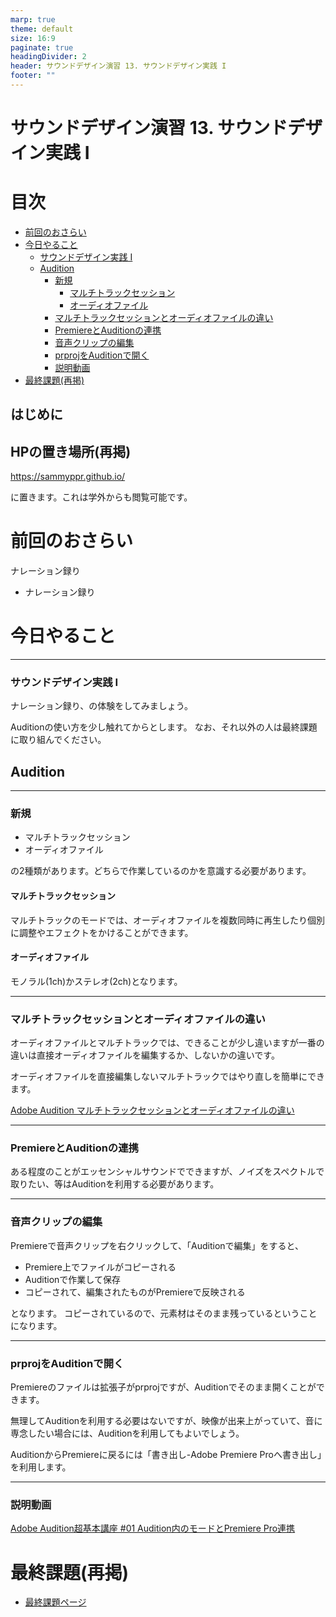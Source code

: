 ```yaml
---
marp: true
theme: default
size: 16:9
paginate: true
headingDivider: 2
header: サウンドデザイン演習 13. サウンドデザイン実践 I
footer: ""
---
```


# サウンドデザイン演習  13. サウンドデザイン実践 I<!-- omit in toc -->

# 目次<!-- omit in toc -->

- [前回のおさらい](#前回のおさらい)
- [今日やること](#今日やること)
    - [サウンドデザイン実践 I](#サウンドデザイン実践-i)
  - [Audition](#audition)
    - [新規](#新規)
      - [マルチトラックセッション](#マルチトラックセッション)
      - [オーディオファイル](#オーディオファイル)
    - [マルチトラックセッションとオーディオファイルの違い](#マルチトラックセッションとオーディオファイルの違い)
    - [PremiereとAuditionの連携](#premiereとauditionの連携)
    - [音声クリップの編集](#音声クリップの編集)
    - [prprojをAuditionで開く](#prprojをauditionで開く)
    - [説明動画](#説明動画)
- [最終課題(再掲)](#最終課題再掲)





## はじめに

## HPの置き場所(再掲)

https://sammyppr.github.io/

に置きます。これは学外からも閲覧可能です。

# 前回のおさらい
ナレーション録り

- ナレーション録り

<!--
実際にオーディオインターフェイスに接続してみました。
コンデンサーマイクにはファントム電源が必要なこと、身につきましたか？
マイクには向きがあることわかりましたか？
-->


# 今日やること

---
### サウンドデザイン実践 I
<!--
前回終わっていない人がいるので、引き続きナレーション録り続けていきましょう。
-->
ナレーション録り、の体験をしてみましょう。

Auditionの使い方を少し触れてからとします。
なお、それ以外の人は最終課題に取り組んでください。
<!--(Wifi上手く繋がらない人は教室離れてかまいません)-->

## Audition

---
### 新規
- マルチトラックセッション
- オーディオファイル

の2種類があります。どちらで作業しているのかを意識する必要があります。
#### マルチトラックセッション
マルチトラックのモードでは、オーディオファイルを複数同時に再生したり個別に調整やエフェクトをかけることができます。

#### オーディオファイル
モノラル(1ch)かステレオ(2ch)となります。

---
### マルチトラックセッションとオーディオファイルの違い
オーディオファイルとマルチトラックでは、できることが少し違いますが一番の違いは直接オーディオファイルを編集するか、しないかの違いです。

オーディオファイルを直接編集しないマルチトラックではやり直しを簡単にできます。

[Adobe Audition マルチトラックセッションとオーディオファイルの違い](https://hamutane.com/sound/adobe-audition-multitrack-audiofile/)

---
### PremiereとAuditionの連携
ある程度のことがエッセンシャルサウンドでできますが、ノイズをスペクトルで取りたい、等はAuditionを利用する必要があります。

---
### 音声クリップの編集 
Premiereで音声クリップを右クリックして、「Auditionで編集」をすると、
- Premiere上でファイルがコピーされる
- Auditionで作業して保存
- コピーされて、編集されたものがPremiereで反映される

となります。
コピーされているので、元素材はそのまま残っているということになります。

---
### prprojをAuditionで開く
Premiereのファイルは拡張子がprprojですが、Auditionでそのまま開くことができます。

無理してAuditionを利用する必要はないですが、映像が出来上がっていて、音に専念したい場合には、Auditionを利用してもよいでしょう。

AuditionからPremiereに戻るには「書き出し-Adobe Premiere Proへ書き出し」を利用します。

---
### 説明動画
[Adobe Audition超基本講座 #01 Audition内のモードとPremiere Pro連携](https://www.youtube.com/watch?v=8ZCb_05BChc)






# 最終課題(再掲)
- [最終課題ページ](https://sammyppr.github.io/2025/SoundDesign/sd_kadai.html)